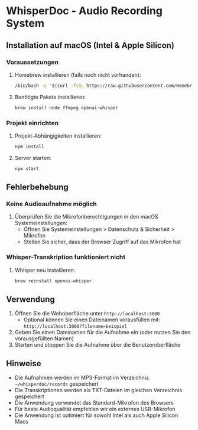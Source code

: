 # WhisperDoc - Audio Recording System

## Installation auf macOS (Intel & Apple Silicon)

### Voraussetzungen

1. Homebrew installieren (falls noch nicht vorhanden):
   ```bash
   /bin/bash -c "$(curl -fsSL https://raw.githubusercontent.com/Homebrew/install/HEAD/install.sh)"
   ```

2. Benötigte Pakete installieren:
   ```bash
   brew install node ffmpeg openai-whisper
   ```

### Projekt einrichten

1. Projekt-Abhängigkeiten installieren:
   ```bash
   npm install
   ```

2. Server starten:
   ```bash
   npm start
   ```

## Fehlerbehebung

### Keine Audioaufnahme möglich
1. Überprüfen Sie die Mikrofonberechtigungen in den macOS Systemeinstellungen:
   - Öffnen Sie Systemeinstellungen > Datenschutz & Sicherheit > Mikrofon
   - Stellen Sie sicher, dass der Browser Zugriff auf das Mikrofon hat

### Whisper-Transkription funktioniert nicht
1. Whisper neu installieren:
   ```bash
   brew reinstall openai-whisper
   ```

## Verwendung

1. Öffnen Sie die Weboberfläche unter `http://localhost:3000`
   - Optional können Sie einen Dateinamen vorausfüllen mit: `http://localhost:3000?filename=beispiel`
2. Geben Sie einen Dateinamen für die Aufnahme ein (oder nutzen Sie den vorausgefüllten Namen)
3. Starten und stoppen Sie die Aufnahme über die Benutzeroberfläche

## Hinweise

- Die Aufnahmen werden im MP3-Format im Verzeichnis `~/whisperdoc/records` gespeichert
- Die Transkriptionen werden als TXT-Dateien im gleichen Verzeichnis gespeichert
- Die Anwendung verwendet das Standard-Mikrofon des Browsers
- Für beste Audioqualität empfehlen wir ein externes USB-Mikrofon
- Die Anwendung ist optimiert für sowohl Intel als auch Apple Silicon Macs
